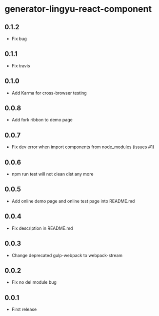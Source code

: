 # generator-lingyu-react-component

## 0.1.2

* Fix bug

## 0.1.1

* Fix travis

## 0.1.0

* Add Karma for cross-browser testing

## 0.0.8

* Add fork ribbon to demo page

## 0.0.7

* Fix dev error when import components from node_modules (issues #1)

## 0.0.6

* npm run test will not clean dist any more

## 0.0.5

* Add online demo page and online test page into README.md

## 0.0.4

* Fix description in README.md

## 0.0.3

* Change deprecated gulp-webpack to webpack-stream

## 0.0.2

* Fix no del module bug

## 0.0.1

* First release

